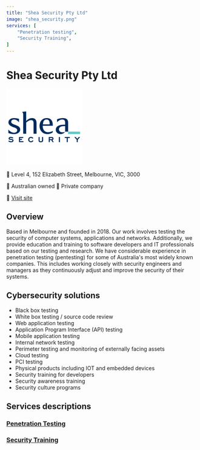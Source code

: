 ```yaml
---
title: "Shea Security Pty Ltd"
image: "shea_security.png"
services: [
    "Penetration testing",
    "Security Training",
]
---
```


# Shea Security Pty Ltd

<img src="shea_security.png" width="200" />

:office: Level 4, 152 Elizabeth Street, Melbourne, VIC, 3000

:flags: Australian owned
:flags: Private company

:small_blue_diamond: [Visit site](https://sheasecurity.com.au/)

## Overview

Based in Melbourne and founded in 2018. Our work involves testing the security of computer systems, applications and networks. Additionally, we provide education and training to software developers and IT professionals based on our testing and research. We have considerable experience in penetration testing (pentesting) for some of Australia's most widely known companies. This includes working closely with security engineers and managers as they continuously adjust and improve the security of their systems.

## Cybersecurity solutions

* Black box testing
* White box testing / source code review
* Web application testing
* Application Program Interface (API) testing
* Mobile application testing
* Internal network testing
* Perimeter testing and monitoring of externally facing assets
* Cloud testing
* PCI testing
* Physical products including IOT and embedded devices
* Security training for developers
* Security awareness training
* Security culture programs

## Services descriptions
### [Penetration Testing](https://sheasecurity.com.au/)

### [Security Training](https://sheasecurity.com.au/)